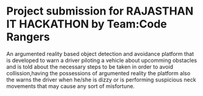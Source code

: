 <h1>Project submission for RAJASTHAN IT HACKATHON by Team:Code Rangers</h1>

An argumented reality based object detection and avoidance platform that is developed to warn a driver piloting a vehicle about upcomming obstacles and is told about the necessary steps to be taken in order to avoid collission,having the possessions of argumented reality the platform also the warns the driver when he/she is dizzy or is performing suspicious neck movements that may cause any sort of misfortune.
